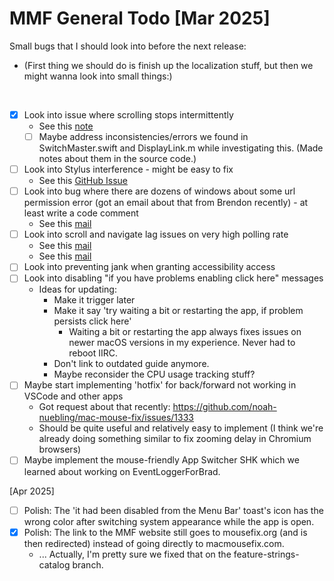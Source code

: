 # MMF General Todo [Mar 2025]

Small bugs that I should look into before the next release:

- (First thing we should do is finish up the localization stuff, but then we might wanna look into small things:)

<br>

- [x] Look into issue where scrolling stops intermittently
    - See this [note](..//notes-public/mmf/bug-investigation/scrolling-stops-intermittently_apr-2025.md)
    - [ ] Maybe address inconsistencies/errors we found in SwitchMaster.swift and DisplayLink.m while investigating this. (Made notes about them in the source code.)
- [ ] Look into Stylus interference - might be easy to fix
    - See this [GitHub Issue](https://github.com/noah-nuebling/mac-mouse-fix/issues/1301)
- [ ] Look into bug where there are dozens of windows about some url permission error (got an email about that from Brendon recently) - at least write a code comment
    - See this [mail](message:%3C643376E2-ABD0-4D95-83B9-4D0193A3CEEE@icloud.com%3E)
- [ ] Look into scroll and navigate lag  issues on very high polling rate
    - See this [mail](message:%3CCAMbYH-rYhZh-7MLEu+tZ10C1AA2-5vkQK9pS4b8bDdY6APUAAg@mail.gmail.com%3E)
    - See this [mail](message:%3CE4707C72-811C-4111-8D12-64E683334BC9@lozhnikov.com%3E)
- [ ] Look into preventing jank when granting accessibility access
- [ ] Look into disabling "if you have problems enabling click here" messages
    - Ideas for updating:
        - Make it trigger later
        - Make it say 'try waiting a bit or restarting the app, if problem persists click here' 
            - Waiting a bit or restarting the app always fixes issues on newer macOS versions in my experience. Never had to reboot IIRC.
        - Don't link to outdated guide anymore.
        - Maybe reconsider the CPU usage tracking stuff?
- [ ] Maybe start implementing 'hotfix' for back/forward not working in VSCode and other apps
    - Got request about that recently: https://github.com/noah-nuebling/mac-mouse-fix/issues/1333
    - Should be quite useful and relatively easy to implement 
      (I think we're already doing something similar to fix zooming delay in Chromium browsers)
- [ ] Maybe implement the mouse-friendly App Switcher SHK which we learned about working on EventLoggerForBrad.

[Apr 2025]
- [ ] Polish: The 'it had been disabled from the Menu Bar' toast's icon has the wrong color after switching system appearance while the app is open.
- [x] Polish: The link to the MMF website still goes to mousefix.org (and is then redirected) instead of going directly to macmousefix.com.
    - ... Actually, I'm pretty sure we fixed that on the feature-strings-catalog branch.